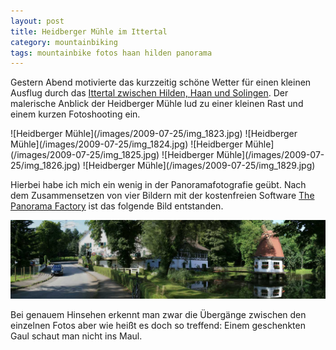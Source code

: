 ```yaml
---
layout: post
title: Heidberger Mühle im Ittertal
category: mountainbiking
tags: mountainbike fotos haan hilden panorama
---
```


Gestern Abend motivierte das kurzzeitig schöne Wetter für einen kleinen Ausflug durch das [Ittertal zwischen Hilden, Haan und Solingen](http://gpsies.com/map.do?fileId=dirxukvmidizhjgh). Der malerische Anblick der Heidberger Mühle lud zu einer kleinen Rast und einem kurzen Fotoshooting ein.

<div class="gallery" markdown="1">
  ![Heidberger Mühle](/images/2009-07-25/img_1823.jpg)
  ![Heidberger Mühle](/images/2009-07-25/img_1824.jpg)
  ![Heidberger Mühle](/images/2009-07-25/img_1825.jpg)
  ![Heidberger Mühle](/images/2009-07-25/img_1826.jpg)
  ![Heidberger Mühle](/images/2009-07-25/img_1829.jpg)
</div>

Hierbei habe ich mich ein wenig in der Panoramafotografie geübt. Nach dem Zusammensetzen von vier Bildern mit der kostenfreien Software [The Panorama Factory](http://www.digi-vergl.de/inf/inf/09panoramafotos.html) ist das folgende Bild entstanden.

[![Panorama der Heidberger Mühle](/images/2009-07-25/panorama.jpg)](/images/2009-07-25/panorama.jpg)

Bei genauem Hinsehen erkennt man zwar die Übergänge zwischen den einzelnen Fotos aber wie heißt es doch so treffend: Einem geschenkten Gaul schaut man nicht ins Maul.
